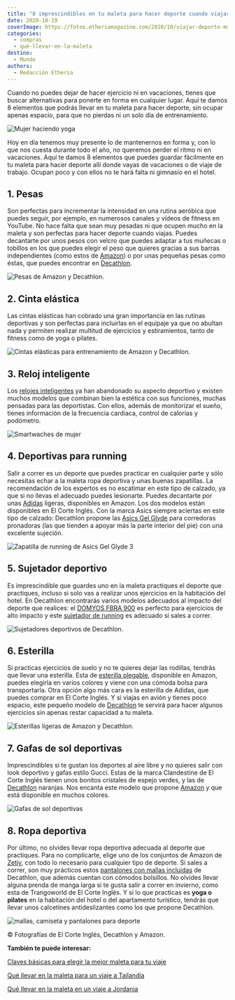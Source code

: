 ```yaml
---
title: "8 imprescindibles en tu maleta para hacer deporte cuando viajas"
date: 2020-10-19
coverImage: https://fotos.etheriamagazine.com/2020/10/viajar-deporte-mujer.jpg
categories: 
  - compras
  - qué-llevar-en-la-maleta
destino: 
  - Mundo
authors: 
  - Redacción Etheria
---
```


Cuando no puedes dejar de hacer ejercicio ni en vacaciones, tienes que buscar 
alternativas para ponerte en forma en cualquier lugar. Aquí te damos 8 elementos que 
podrás llevar en tu maleta para hacer deporte, sin ocupar apenas espacio, para que no 
pierdas ni un solo día de entrenamiento. 

![Mujer haciendo yoga](https://fotos.etheriamagazine.com/2020/10/viajar-deporte-mujer.jpg "No dejes de practicar deporte cuando viajas.")

Hoy en día tenemos muy presente lo de mantenernos en forma y, con lo que nos cuesta 
durante todo el año, no queremos perder el ritmo ni en vacaciones. Aquí te damos 8 
elementos que puedes guardar fácilmente en tu maleta para hacer deporte allí donde vayas 
de vacaciones o de viaje de trabajo. Ocupan poco y con ellos no te hará falta ni 
gimnasio en el hotel. 

## 1\. Pesas

Son perfectas para incrementar la intensidad en una rutina aeróbica que puedes seguir, 
por ejemplo, en numerosos canales y vídeos de fitness en YouTube. No hace falta que sean 
muy pesadas ni que ocupen mucho en la maleta y son perfectas para hacer deporte cuando 
viajas. Puedes decantarte por unos pesos con velcro que puedes adaptar a tus muñecas o 
tobillos en los que puedes elegir el peso que quieres gracias a sus barras 
independientes (como estos de [Amazon](https://amzn.to/3IIR3H8)) o por unas pequeñas 
pesas como éstas, que puedes encontrar en [Decathlon](https://www.decathlon.es/es/p/mancuernas-vinilo-2-x-1kg-fitness-gym-pilates-nyamba-verde/_/R-p-130386?mc=8336571&c=VERDE). 

![Pesas de Amazon y Decathlon.](https://fotos.etheriamagazine.com/2020/10/deporte-viajes-pesas-1.jpg "Pesas de Amazon y Decathlon.")

## 2\. Cinta elástica

Las cintas elásticas han cobrado una gran importancia en las rutinas deportivas y son 
perfectas para incluirlas en el equipaje ya que no abultan nada y permiten realizar 
multitud de ejercicios y estiramientos, tanto de fitness como de yoga o pilates. 

![Cintas elásticas para entrenamiento de Amazon y Decathlon.](https://fotos.etheriamagazine.com/2020/10/entrenamiento-cintas-elasticas.jpg "Cintas elásticas para entrenamiento de Amazon y Decathlon.")

## 3\. Reloj inteligente

Los [relojes inteligentes](https://amzn.to/3TJ94v9) ya han abandonado su aspecto 
deportivo y existen muchos modelos que combinan bien la estética con sus funciones, 
muchas pensadas para las deportistas. Con ellos, además de monitorizar el sueño, tienes 
información de la frecuencia cardiaca, control de calorías y podómetro. 

![Smartwaches de mujer](https://fotos.etheriamagazine.com/2020/10/entrenamiento-relojes-inteligentes.jpg "Dos opciones de relojes inteligentes en Amazon.")

## 4\. Deportivas para running

Salir a correr es un deporte que puedes practicar en cualquier parte y sólo necesitas 
echar a la maleta ropa deportiva y unas buenas zapatillas. La recomendación de los 
expertos es no escatimar en este tipo de calzado, ya que si no llevas el adecuado puedes 
lesionarte. Puedes decantarte por unas [Adidas](https://amzn.to/4anF5hS) ligeras, 
disponibles en Amazon. Los dos modelos están disponibles en El Corte Inglés. Con la 
marca Asics siempre aciertas en este tipo de calzado: Decathlon propone las [Asics Gel 
Glyde](https://www.decathlon.es/es/p/zapatillas-running-mujer-asics-gel-glyde-4/_/R-p-345031?mc=8844385) 
para corredoras pronadoras (las que tienden a apoyar más la parte interior del pie) con 
una excelente sujeción. 

![Zapatilla de running de Asics Gel Glyde 3](https://fotos.etheriamagazine.com/2020/10/deporte-viajes-zapatillas-correr.jpg "Zapatilla de running de Asics Gel Glyde 3 disponible en Decathlon.")

## 5\. Sujetador deportivo

Es imprescindible que guardes uno en la maleta practiques el deporte que practiques, 
incluso si solo vas a realizar unos ejercicios en la habitación del hotel. En Decathlon 
encontrarás varios modelos adecuados al impacto del deporte que realices: el [DOMYOS 
FBRA 
900](https://www.decathlon.es/es/p/sujetador-deportivo-top-fitness-mujer-domyos-fbra-900-alto-impacto-negro-camu/_/R-p-323753) 
es perfecto para ejercicios de alto impacto y este [sujetador de 
running](https://www.decathlon.es/es/p/sujetador-de-running-clasico/_/R-p-308272?mc=8595393&c=NEGRO) 
es adecuado si sales a correr. 

![Sujetadores deportivos de Decathlon.](https://fotos.etheriamagazine.com/2020/10/deporte-viajes-sujetador-deportivo-comodo.jpg "Sujetadores deportivos de Decathlon.")

## 6\. Esterilla

Si practicas ejercicios de suelo y no te quieres dejar las rodillas, tendrás que llevar 
una esterilla. Esta de [esterilla plegable](https://amzn.to/43t9g58), disponible en 
Amazon, puedes elegirla en varios colores y viene con una cómoda bolsa para 
transportarla. Otra opción algo más cara es la esterilla de Adidas, que puedes comprar 
en El Corte Inglés. Y si viajas en avión y tienes poco espacio, este pequeño modelo de [Decathlon](https://www.decathlon.es/es/p/colchoneta-esterilla-pilates-mat-domyos-pequena-50-cm-x-39-cm-x-8-mm/_/R-p-303116?mc=8512036&c=GRIS) 
te servirá para hacer algunos ejercicios sin apenas restar capacidad a tu maleta. 

![Esterillas ligeras de Amazon y Decathlon.](https://fotos.etheriamagazine.com/2020/10/deporte-viajes-esterillas-1.jpg "Esterillas ligeras de Amazon y Decathlon.")

## 7\. Gafas de sol deportivas

Imprescindibles si te gustan los deportes al aire libre y no quieres salir con look 
deportivo y gafas estilo Gucci. Estas de la marca Clandestine de El Corte Inglés tienen 
unos bonitos cristales de espejo verdes, y las de [Decathlon](https://www.decathlon.es/es/p/gafas-btt-xc-photo-negras-fotocromaticas-cat-1-3/_/R-p-313040?mc=8575783&c=NEGRO) 
naranjas. Nos encanta este modelo que propone [Amazon](https://amzn.to/34V24Rx) y que 
está disponible en muchos colores. 

![Gafas de sol deportivas](https://fotos.etheriamagazine.com/2020/10/deporte-viajes-gafas-sol.jpg "Gafas de sol de Decathlon y Amazon.")

## 8\. Ropa deportiva

Por último, no olvides llevar ropa deportiva adecuada al deporte que practiques. Para no 
complicarte, elige uno de los conjuntos de Amazon de [Zetiy](https://amzn.to/3j2xlti), 
con todo lo necesario para cualquier tipo de deporte. Si sales a correr, son muy 
prácticos estos [pantalones con mallas 
incluidas](https://www.decathlon.es/es/p/pantalon-corto-running-mujer-con-mallas-integradas-2-en-1-kiprun-azul/_/R-p-308042?mc=8553433&c=AZUL) 
de Decathlon, que además cuentan con cómodos bolsillos. No olvides llevar alguna prenda 
de manga larga si te gusta salir a correr en invierno, como esta de Trangoworld de El 
Corte Inglés. Y si lo que practicas es **yoga o pilates** en la habitación del hotel o 
del apartamento turístico, tendrás que llevar unos calcetines antideslizantes como los 
que propone Decathlon. 

![mallas, camiseta y pantalones para deporte](https://fotos.etheriamagazine.com/2020/10/deporte-viajar-ropa-mujer.jpg "Ropa deportiva perfecta para los viajes.")

© Fotografías de El Corte Inglés, Decathlon y Amazon. 

**También te puede interesar:** 

[Claves básicas para elegir la mejor maleta para tu 
viaje](https://etheriamagazine.com/2019/06/05/claves-elegir-mejor-maleta-para-viajar/) 

[Qué llevar en la maleta para un viaje a 
Tailandia](https://etheriamagazine.com/2020/01/02/que-llevar-en-maleta-viaje-tailandia/) 

[Qué llevar en la maleta en un viaje a 
Jordania](https://etheriamagazine.com/2020/01/23/que-llevar-en-la-maleta-en-un-viaje-a-jordania/)

